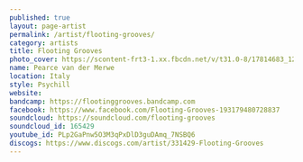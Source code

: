 ```yaml
---
published: true
layout: page-artist
permalink: /artist/flooting-grooves/
category: artists
title: Flooting Grooves
photo_cover: https://scontent-frt3-1.xx.fbcdn.net/v/t31.0-8/17814683_1296042877150603_1016356370686643711_o.jpg?oh=c75f4fdd0e2180e5892b058a1012a303&oe=59B08A94
name: Pearce van der Merwe
location: Italy
style: Psychill
website: 
bandcamp: https://flootinggrooves.bandcamp.com
facebook: https://www.facebook.com/Flooting-Grooves-193179480728837
soundcloud: https://soundcloud.com/flooting-grooves
soundcloud_id: 165429
youtube_id: PLp2GaPnw5O3M3qPxDlD3guDAmq_7NSBQ6
discogs: https://www.discogs.com/artist/331429-Flooting-Grooves
---
```

